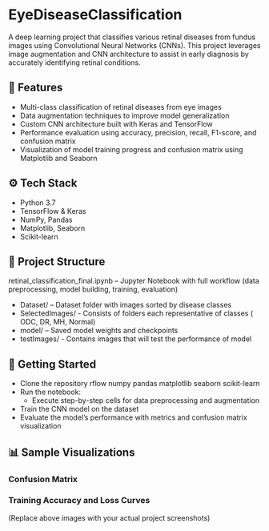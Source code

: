 # EyeDiseaseClassification
A deep learning project that classifies various retinal diseases from fundus images using Convolutional Neural Networks (CNNs). This project leverages image augmentation and CNN architecture to assist in early diagnosis by accurately identifying retinal conditions.

## 📌 Features
- Multi-class classification of retinal diseases from eye images
- Data augmentation techniques to improve model generalization
- Custom CNN architecture built with Keras and TensorFlow
- Performance evaluation using accuracy, precision, recall, F1-score, and confusion matrix
- Visualization of model training progress and confusion matrix using Matplotlib and Seaborn

## ⚙️ Tech Stack
- Python 3.7
- TensorFlow & Keras
- NumPy, Pandas
- Matplotlib, Seaborn
- Scikit-learn

## 📁 Project Structure
retinal_classification_final.ipynb – Jupyter Notebook with full workflow (data preprocessing, model building, training, evaluation)
- Dataset/ – Dataset folder with images sorted by disease classes
- SelectedImages/ - Consists of folders each representative of classes ( ODC, DR, MH, Normal)
- model/ – Saved model weights and checkpoints
- testImages/ - Contains images that will test the performance of model

## 🚀 Getting Started
- Clone the repository rflow numpy pandas matplotlib seaborn scikit-learn
- Run the notebook:
    - Execute step-by-step cells for data preprocessing and augmentation
- Train the CNN model on the dataset
- Evaluate the model’s performance with metrics and confusion matrix visualization

## 📊 Sample Visualizations
### Confusion Matrix


### Training Accuracy and Loss Curves


(Replace above images with your actual project screenshots)
